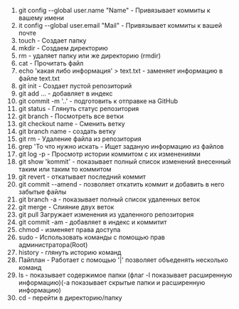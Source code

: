 1. git config --global user.name "Name" - Привязывает коммиты к вашему имени
2. it config --global user.email "Mail" - Привязывает коммиты к вашей почте
3. touch - Создает папку
4. mkdir - Создаем директорию
5. rm - удаляет папку или же директорию (rmdir)
6. cat - Прочитать файл
7. echo 'какая либо информация' > text.txt - заменяет информацию в файле text.txt 
8. git init -  Создает пустой репозиторий
9. git add ... - добавляет в индекс
10. git commit -m '..' - подготовить к отправке на GitHub
11. git status -  Глянуть статус репозитория
12. git branch - Посмотреть все ветки
13. git checkout name - Сменить ветку
14. git branch name - создать ветку
15. git rm - Удаление файла из репозитория
16. grep 'То что нужно искать - Ищет заданую информацию из файлов 
17. git log -p - Просмотр истории коммитом с их изменениями
18. git show 'kommit' - показывает полный список изменений внесенный таким или таким то коммитом
19. git revert - откатывает последний коммит
20. git commit --amend - позволяет откатить коммит и добавить в него забытые файлы
21. git branch -a - показывает полный список удаленных веток
22. git merge - Слияние двух веток
23. git pull Загружает изменения из удаленного репозитория
24. git commit -am - добавляет в индекс и коммитит
25. сhmod - изменяет права доступа
26. sudo - Использовать команды с помощью прав администратора(Root)
27. history - глянуть историю команд
28. Пайплан - Работает с помощью '|' позволяет объеденять несколько команд
29. ls - показывает содержимое папки (флаг -l показывает расширенную информацию)(-a показывает скрытые папки и расширенную информацию)
30. cd - перейти в директорию/папку

